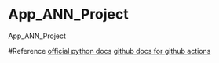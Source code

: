 # App_ANN_Project
App_ANN_Project

#Reference
[official python docs](https://packaging.python.org/tutorials/packaging-projects/)
[github docs for github actions](https://docs.github.com/en/actions/guides/building-and-testing-python#publishing-to-package-registries)